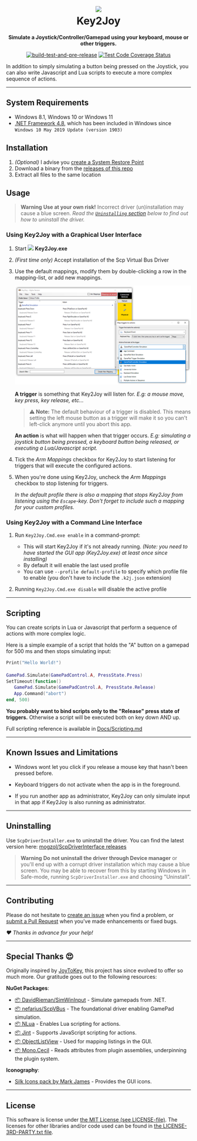 <div align="center">

# ![](Key2Joy.Gui/Graphics/Icons/icon256.png?raw=true)<br> Key2Joy

**Simulate a Joystick/Controller/Gamepad using your keyboard, mouse or other triggers.**

[![build-test-and-pre-release](https://github.com/luttje/Key2Joy/actions/workflows/build-test-and-pre-release.yml/badge.svg)](https://github.com/luttje/Key2Joy/actions/workflows/build-test-and-pre-release.yml)
[![Test Code Coverage Status](https://coveralls.io/repos/github/luttje/Key2Joy/badge.svg?branch=main)](https://coveralls.io/github/luttje/Key2Joy?branch=main)

</div>

In addition to simply simulating a button being pressed on the Joystick, you can also write Javascript and Lua scripts to execute a more complex sequence of actions.

---

## System Requirements

* Windows 8.1, Windows 10 or Windows 11
* [.NET Framework 4.8](https://dotnet.microsoft.com/en-us/download/dotnet-framework/net48), which has been included in Windows since `Windows 10 May 2019 Update (version 1903)`

## Installation

1. *(Optional)* I advise you [create a System Restore Point](https://support.microsoft.com/en-us/windows/create-a-system-restore-point-77e02e2a-3298-c869-9974-ef5658ea3be9)
2. Download a binary from the [releases of this repo](https://github.com/luttje/Key2Joy/releases)
3. Extract all files to the same location

## Usage

> **Warning**
> **Use at your own risk!** Incorrect driver (un)installation may cause a blue screen. 
> *Read the [`Uninstalling` section](#uninstalling) below to find out how to uninstall the driver.*

### Using Key2Joy with a Graphical User Interface

1. Start **![](Key2Joy.Gui/Graphics/Icons/icon16.png?raw=true) Key2Joy.exe**
2. *(First time only)* Accept installation of the Scp Virtual Bus Driver
3. Use the default mappings, modify them by double-clicking a row in the mapping-list, or add new mappings.

   ![Screenshot showing the overview window. Off to the side the mapping dialog is showing all available actions.](Docs/screenshot.png)

   **A trigger** is something that Key2Joy will listen for. *E.g: a mouse move, key press, key release, etc...*
   > **⚠ Note:** The default behaviour of a trigger is disabled. This means setting the left mouse button as a trigger will make it so you can't left-click anymore until you abort this app.

   **An action** is what will happen when that trigger occurs. *E.g: simulating a joystick button being pressed, a keyboard button being released, or executing a Lua/Javascript script.*

4. Tick the *Arm Mappings* checkbox for Key2Joy to start listening for triggers that will execute the configured actions.

5. When you're done using Key2Joy, uncheck the *Arm Mappings* checkbox to stop listening for triggers.

   *In the default profile there is also a mapping that stops Key2Joy from listening using the `Escape`-key. Don't forget to include such a mapping for your custom profiles.*


### Using Key2Joy with a Command Line Interface

1. Run `Key2Joy.Cmd.exe enable` in a command-prompt:

   * This will start Key2Joy if it's not already running. *(Note: you need to have started the GUI app (Key2Joy.exe) at least once since installing)*
   * By default it will enable the last used profile
   * You can use `--profile default-profile` to specify which profile file to enable (you don't have to include the `.k2j.json` extension)

2. Running `Key2Joy.Cmd.exe disable` will disable the active profile


---

## Scripting

You can create scripts in Lua or Javascript that perform a sequence of actions with more complex logic.

Here is a simple example of a script that holds the "A" button on a gamepad for 500 ms and then stops simulating input:
```lua
Print("Hello World!")

GamePad.Simulate(GamePadControl.A, PressState.Press)
SetTimeout(function()
   GamePad.Simulate(GamePadControl.A, PressState.Release)
   App.Command("abort")
end, 500)
```

**You probably want to bind scripts only to the "Release" press state of triggers.** Otherwise a script will be executed both on key down AND up.

Full scripting reference is available in [Docs/Scripting.md](Docs/Scripting.md)

---

## Known Issues and Limitations

- Windows wont let you click if you release a mouse key that hasn't been pressed before.

- Keyboard triggers do not activate when the app is in the foreground.

- If you run another app as administrator, Key2Joy can only simulate input in that app if Key2Joy is also running as administrator.

---

## Uninstalling

Use `ScpDriverInstaller.exe` to uninstall the driver. You can find the latest version here: [mogzol/ScpDriverInterface releases](https://github.com/mogzol/ScpDriverInterface/releases)

> **Warning**
> **Do not uninstall the driver through Device manager** or you'll end up with a corrupt driver installation which may cause a blue screen. You may be able to recover from this by starting Windows in Safe-mode, running `ScpDriverInstaller.exe` and choosing "Uninstall".

---

## Contributing

Please do not hesitate to [create an issue](/../../issues/new/) when you find a problem, or [submit a Pull Request](/../../pulls/) when you've made enhancements or fixed bugs.

*♥ Thanks in advance for your help!*

---

## Special Thanks 😍

Originally inspired by [JoyToKey](https://joytokey.net/en/), this project has since evolved to offer so much more. Our gratitude goes out to the following resources:

**NuGet Packages**:
- [📦 DavidRieman/SimWinInput](https://github.com/DavidRieman/SimWinInput) - Simulate gamepads from .NET.
- [📦 nefarius/ScpVBus](https://github.com/nefarius/ScpVBus) - The foundational driver enabling GamePad simulation.
- [📦 NLua](https://github.com/NLua/NLua) - Enables Lua scripting for actions.
- [📦 Jint](https://github.com/sebastienros/jint) - Supports JavaScript scripting for actions.
- [📦 ObjectListView](https://objectlistview.sourceforge.net) - Used for mapping listings in the GUI.
- [📦 Mono.Cecil](https://github.com/jbevain/cecil) - Reads attributes from plugin assemblies, underpinning the plugin system.

**Iconography**:
- [Silk Icons pack by Mark James](https://github.com/legacy-icons/famfamfam-silk/blob/master/LICENSE.md) - Provides the GUI icons.

---

## License

This software is license under [the MIT License (see LICENSE-file)](LICENSE). The licenses for other libraries and/or code used can be found in [the LICENSE-3RD-PARTY.txt file](LICENSE-3RD-PARTY.txt).
